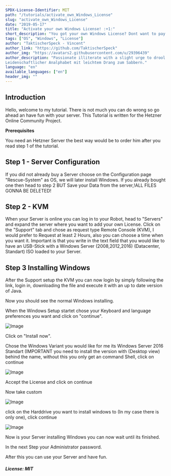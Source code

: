 ```yaml
---
SPDX-License-Identifier: MIT
path: "/tutorials/activate_own_Windows_License"
slug: "activate_own_Windows_License"
date: "2019-05-17"
title: "Activate your own Windows License! :+1:"
short_description: "You got your own Windows License? Dont want to pay for an License or rent License from Hetzner? Than you just have to stay tuned"
tags: ["OS", "Windows", "License"]
author: "TaktischerSpeck - Vincent"
author_link: "https://github.com/TaktischerSpeck"
author_img: "https://avatars2.githubusercontent.com/u/29396439"
author_description: "Passionate illiterate with a slight urge to drool.
Leidenschaftlicher Analphabet mit leichtem Drang zum Sabbern."
language: "en"
available_languages: ["en"]
header_img: ""
---
```


<!-- This where the actual tutorial begins. You don't need to write out the title again, having it in the frontmatter above is enough. -->

## Introduction

Hello, welcome to my tutorial. There is not much you can do wrong so go ahead an have fun with your server. 
This Tutorial is written for the Hetzner Online Community Project.

**Prerequisites**

You need an Hetzner Server the best way would be to order him after you read step 1 of the tutorial.

## Step 1 - Server Configuration

If you did not already buy a Server choose on the Configuration page "Rescue-System" as OS, we will later install Windows.
If you already bought one then head to step 2 BUT Save your Data from the server,!ALL FILES GONNA BE DELETED!

## Step 2 - KVM

When your Server is online you can log in to your Robot, head to "Servers" and expand the server where you want to add your own License. Click on the "Support" tab and chose as request type Remote Console (KVM), I would prefer to Request at least 2 Hours, also you can choose a time when you want it. 
Important is that you write in the text field that you would like to have an USB-Stick with a Windows Server (2008,2012,2016) (Datacenter, Standart) ISO loaded to your Server.

## Step 3 Installing Windows

After the Support setup the KVM you can now login by simply following the link, login in, downloading the file and execute it with an up to date version of Java.

Now you should see the normal Windows installing.

When the Windows Setup startet chose your Keyboard and language preferences you want and click on "continue".

![Image](https://thelastgamer.de/10.PNG)

Click on "Install now".

Chose the Windows Variant you would like for me its Windows Server 2016 Standart (IMPORTANT you need to install the version with (Desktop view) behind the name, without this you only get an command Shell, click on continue

![Image](https://thelastgamer.de/11.PNG)

Accept the License and click on continue


Now take custom 

![Image](https://thelastgamer.de/12.PNG)

click on the Harddrive you want to install windows to (In my case there is only one), click continue

![Image](https://thelastgamer.de/13.PNG)

Now is your Server installing Windows you can now wait until its finished.

In the next Step your Administrator password.

After this you can use your Server and have fun.

##### License: MIT

<!---

Contributors's Certificate of Origin

By making a contribution to this project, I certify that:

(a) The contribution was created in whole or in part by me and I have
    the right to submit it under the license indicated in the file; or

(b) The contribution is based upon previous work that, to the best of my
    knowledge, is covered under an appropriate license and I have the
    right under that license to submit that work with modifications,
    whether created in whole or in part by me, under the same license
    (unless I am permitted to submit under a different license), as
    indicated in the file; or

(c) The contribution was provided directly to me by some other person
    who certified (a), (b) or (c) and I have not modified it.

(d) I understand and agree that this project and the contribution are
    public and that a record of the contribution (including all personal
    information I submit with it, including my sign-off) is maintained
    indefinitely and may be redistributed consistent with this project
    or the license(s) involved.

Signed-off-by: TaktischerSpeck - Vincent Buß, vincent.buss@thelastgamer.de

-->
